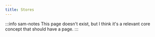 ```yaml
---
title: Stores
---
```


:::info sam-notes
This page doesn't exist, but I think it's a relevant core concept that should have a page.
:::